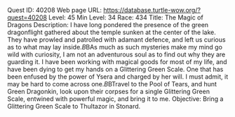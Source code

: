 Quest ID: 40208
Web page URL: https://database.turtle-wow.org/?quest=40208
Level: 45
Min Level: 34
Race: 434
Title: The Magic of Dragons
Description: I have long pondered the presence of the green dragonflight gathered about the temple sunken at the center of the lake. They have prowled and patrolled with adamant defence, and left us curious as to what may lay inside.$B$BAs much as such mysteries make my mind go wild with curiosity, I am not an adventurous soul as to find out why they are guarding it. I have been working with magical goods for most of my life, and have been dying to get my hands on a Glittering Green Scale. One that has been enfused by the power of Ysera and charged by her will. I must admit, it may be hard to come across one.$B$BTravel to the Pool of Tears, and hunt Green Dragonkin, look upon their corpses for a single Glittering Green Scale, entwined with powerful magic, and bring it to me.
Objective: Bring a Glittering Green Scale to Thultazor in Stonard.

